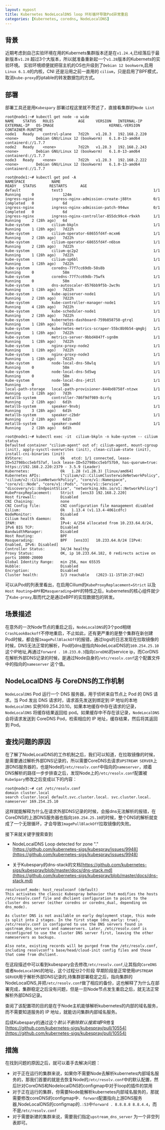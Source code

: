 ```yaml
---
layout: mypost
title: Kubernetes NodeLocalDNS loop 环形循环导致Pod异常重启
categories: [Kubernetes, coredns, NodeLocalDNS]
---
```


## 背景
近期考虑到自己实验环境在用的Kubernets集群版本还是在`v1.24.4`,已经落后于最新版本`v1.28` 超过3个大版本，所以就准备重新起一个`v1.28`版本的Kubernets的实验环境。
实验环境顺便就把宿主机的OS也升级到了`Debian 12 bookworm`,启用`Linux 6.1.0`的内核，CNI 还是沿用之前一直用的 `cilium`，只是启用了BPF模式，取消`kube-proxy`的iptable的转发数据包的方式。

## 部署
部署工具还是用`Kubespary`
部署过程这里就不赘述了，直接看集群的`Node List`
```
root@node1:~# kubectl get node -o wide
NAME    STATUS   ROLES           AGE     VERSION   INTERNAL-IP     EXTERNAL-IP   OS-IMAGE                         KERNEL-VERSION   CONTAINER-RUNTIME
node1   Ready    control-plane   7d22h   v1.28.3   192.168.2.220   <none>        Debian GNU/Linux 12 (bookworm)   6.1.0-13-amd64   containerd://1.7.7
node2   Ready    <none>          7d22h   v1.28.3   192.168.2.243   <none>        Debian GNU/Linux 12 (bookworm)   6.1.0-13-amd64   containerd://1.7.7
node3   Ready    <none>          7d22h   v1.28.3   192.168.2.222   <none>        Debian GNU/Linux 12 (bookworm)   6.1.0-13-amd64   containerd://1.7.7

root@node1:~# kubectl get pod -A
NAMESPACE            NAME                                          READY   STATUS      RESTARTS      AGE
default              test3                                         1/1     Running     0             124m
ingress-nginx        ingress-nginx-admission-create-j88tn          0/1     Completed   0             6d
ingress-nginx        ingress-nginx-admission-patch-994wx           0/1     Completed   0             6d
ingress-nginx        ingress-nginx-controller-855dc99c4-r9xkh      1/1     Running     2 (28h ago)   6d
kube-system          cilium-bkpln                                  1/1     Running     1 (28h ago)   7d22h
kube-system          cilium-operator-68655fd4f-mcxm6               1/1     Running     2 (28h ago)   7d22h
kube-system          cilium-operator-68655fd4f-n6bsm               1/1     Running     2 (28h ago)   7d22h
kube-system          cilium-qc2p2                                  1/1     Running     1 (28h ago)   7d22h
kube-system          cilium-sp6bl                                  1/1     Running     1 (28h ago)   7d22h
kube-system          coredns-77f7cc69db-58s8b                      1/1     Running     0             58m
kube-system          coredns-77f7cc69db-75wfk                      1/1     Running     0             58m
kube-system          dns-autoscaler-8576bb9f5b-2wc9s               1/1     Running     1 (28h ago)   7d22h
kube-system          kube-apiserver-node1                          1/1     Running     2 (28h ago)   7d22h
kube-system          kube-controller-manager-node1                 1/1     Running     4 (28h ago)   7d22h
kube-system          kube-scheduler-node1                          1/1     Running     2 (28h ago)   7d22h
kube-system          kubernetes-dashboard-759b858758-gtrql         1/1     Running     1 (28h ago)   7d22h
kube-system          kubernetes-metrics-scraper-55bc8b9b54-qmgbj   1/1     Running     1 (28h ago)   7d22h
kube-system          metrics-server-9bbd4847f-sgn8m                1/1     Running     1 (28h ago)   7d22h
kube-system          nginx-proxy-node2                             1/1     Running     1 (28h ago)   7d22h
kube-system          nginx-proxy-node3                             1/1     Running     1 (28h ago)   7d22h
kube-system          node-local-dns-58wlq                          1/1     Running     0             58m
kube-system          node-local-dns-5d5wg                          1/1     Running     0             58m
kube-system          node-local-dns-j4t2l                          1/1     Running     0             58m
local-path-storage   local-path-provisioner-844bd8758f-ntzwx       1/1     Running     1 (28h ago)   7d3h
metallb-system       controller-786f9df989-8crfq                   1/1     Running     2 (28h ago)   6d1h
metallb-system       speaker-9nvbj                                 1/1     Running     3 (28h ago)   6d1h
metallb-system       speaker-c2bdr                                 1/1     Running     2 (28h ago)   6d1h
metallb-system       speaker-swmdd                                 1/1     Running     2 (28h ago)   6d1h

root@node1:~# kubectl exec -it  cilium-bkpln -n kube-system -- cilium status
Defaulted container "cilium-agent" out of: cilium-agent, mount-cgroup (init), apply-sysctl-overwrites (init), clean-cilium-state (init), install-cni-binaries (init)
KVStore:                 Ok   etcd: 1/1 connected, lease-ID=52798bcc5ebf57af, lock lease-ID=52798bcc5ebf57b9, has-quorum=true: https://192.168.2.220:2379 - 3.5.9 (Leader)
Kubernetes:              Ok   1.28 (v1.28.3) [linux/amd64]
Kubernetes APIs:         ["cilium/v2::CiliumClusterwideNetworkPolicy", "cilium/v2::CiliumNetworkPolicy", "core/v1::Namespace", "core/v1::Node", "core/v1::Pods", "core/v1::Service", "discovery/v1::EndpointSlice", "networking.k8s.io/v1::NetworkPolicy"]
KubeProxyReplacement:    Strict   [ens33 192.168.2.220]
Host firewall:           Disabled
CNI Chaining:            none
CNI Config file:         CNI configuration file management disabled
Cilium:                  Ok   1.13.4 (v1.13.4-4061cdfc)
NodeMonitor:             Disabled
Cilium health daemon:    Ok   
IPAM:                    IPv4: 4/254 allocated from 10.233.64.0/24, 
IPv6 BIG TCP:            Disabled
BandwidthManager:        Disabled
Host Routing:            BPF
Masquerading:            BPF   [ens33]   10.233.64.0/24 [IPv4: Enabled, IPv6: Disabled]
Controller Status:       34/34 healthy
Proxy Status:            OK, ip 10.233.64.182, 0 redirects active on ports 10000-20000
Global Identity Range:   min 256, max 65535
Hubble:                  Disabled
Encryption:              Disabled
Cluster health:          3/3 reachable   (2023-11-15T10:27:04Z)

```
可以从Pod的列表里看出，在启用Cilium的`KubeProxyReplacement=Strict` 以及`Host Routing=BPF`和`Masquerading=BPF`的特性之后，kubernetes的核心组件就少了`Kube-proxy`,取而代之是通过eBPF的实现数据包的转发。

## 场景描述
在意外的一次Node节点的重启之后，`NodeLocalDNS`的3个pod相继`CrashLookBackoff`不停地重启，不止如此，还有更严重的是整个集群在新创建Pod时候，都会报`ImagePullBlackOff`的报错，通过logs的日志发现在拉取镜像的时候，DNS无法正常的解析，Pod的dns是指向NodeLocalDNS的`169.254.25.10`这个IP地址,再通过`forward . 10.233.0.3`指向`CoreDNS`的service ip，而CorDNS在解析外部DNS记录的时候，是通过Node自身的`/etc/resolv.conf`这个配置文件中的指向的`nameserver` 这个值。

## NodeLocalDNS 与 CoreDNS的工作机制
`NodeLocalDNS` Pod 运行一个 DNS 服务器，用于侦听来自节点上 Pod 的 DNS 请求。当 Pod 发出 DNS 请求时，请求首先发送到绑定到 IP 地址的本地 `NodeLocalDNS` 实例169.254.20.10。如果本地缓存中存在请求的记录，`NodeLocalDNS` 将缓存结果返回给 pod。如果缓存中不存在该记录，`NodeLocalDNS` 会将请求发送到 CoreDNS Pod，检索相应的 IP 地址，缓存结果，然后将其返回到 Pod。


## 查找问题的原因
在了解了NodeLocalDNS的工作机制之后，我们可以知道，在拉取镜像的时候，是需要通过解析外部DNS记录的，所以需要CoreDNS去请求`UPSTREAM SERVER`上游DNS服务器的，也是Node的`/etc/resolv.conf`中指向的`nameserver`，顺着DNS解析的路径一步步排查之后，发现Node上的`/etc/resolv.conf`配置被`KubeSpary`修改之后变成以下的内容：
```
root@node3:~# cat /etc/resolv.conf
domain cluster.local
search cluster.local default.svc.cluster.local. svc.cluster.local.
nameserver 169.254.25.10
```
这样就能解释为什么在请求外部DNS记录的时候，会报dns无法解析的报错，在CoreDNS的上游DNS服务器也指向`169.254.25.10`的时候，整个DNS的解析就变成了一个无限循环，才会导致`ImagePullBlackOff`拉取镜像的失败。

接下来就关键字搜索查到

- NodeLocalDNS Loop detected for zone "." [https://github.com/kubernetes-sigs/kubespray/issues/9948](https://github.com/kubernetes-sigs/kubespray/issues/9948)

- 关于Kubespary的dns-stack的文档[https://github.com/kubernetes-sigs/kubespray/blob/master/docs/dns-stack.md](https://github.com/kubernetes-sigs/kubespray/blob/master/docs/dns-stack.md)

```
resolvconf_mode: host_resolvconf (default)
This activates the classic Kubespray behavior that modifies the hosts /etc/resolv.conf file and dhclient configuration to point to the cluster dns server (either coredns or coredns_dual, depending on dns_mode).

As cluster DNS is not available on early deployment stage, this mode is split into 2 stages. In the first stage (dns_early: true), /etc/resolv.conf is configured to use the DNS servers found in upstream_dns_servers and nameservers. Later, /etc/resolv.conf is reconfigured to use the cluster DNS server first, leaving the other nameservers as backups.

Also note, existing records will be purged from the /etc/resolv.conf, including resolvconf's base/head/cloud-init config files and those that come from dhclient.
```

在这段描述中可以看到kubespary会去修改`/etc/resolv.conf`,让其指向`CoreDNS`或者`NodeLocalDNS`的地址，这个过程分2个阶段 早期阶段是正常使用`UPSTREAM SERVER`用于解析外部DNS记录的,待集群部署稳定之后，指向集群的NodeLocalDNS,并把`/etc/resolv.conf`做了相应的备份，这也解释了为什么在部署完成，集群稳定之后没有问题，但是一旦Node节点发生重启之后，就无法正常解析外部DNS记录。

查阅了该配置项的目的是在于Node主机能够解析kubernetes的内部的域名服务，而不需要知道服务的 IP 地址，就能访问集群内部域名服务。

后续Kubespary的通过这个*默认不删除默认搜索域*PR修复[https://github.com/kubernetes-sigs/kubespray/pull/10554](https://github.com/kubernetes-sigs/kubespray/pull/10554) 

## 措施

在找到问题的原因之后，就可以着手去解决问题：

- 对于正在运行的集群来说，如果你不需要Node去解析kubernetes内部域名服务的，那我们首要的就是去恢复Node的`/etc/resolv.conf`中的默认配置，然后针对CoreDNS和NodelocalDNS的configmap中对于loop的插件的禁用
- 对于正在运行的集群，你需要Node能解析kubernetes内部域名服务的，那就需要修改coreDNS的configmap中`. forward`配置指向上游DNS服务器,NodeLocalDNS的configmap的`.:53`中`forward . 8.8.8.8 8.8.4.4`，而不是`/etc/resolv.conf`
- 对于需要新建的集群来说，需要我们指定`upstream_dns_server` 为一个非空列表即可。






